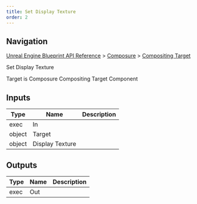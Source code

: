 ```yaml
---
title: Set Display Texture
order: 2
---
```

## Navigation

[Unreal Engine Blueprint API Reference](https://dev.epicgames.com/documentation/en-us/unreal-engine/BlueprintAPI) > [Composure](https://dev.epicgames.com/documentation/en-us/unreal-engine/BlueprintAPI/Composure) > [Compositing Target](https://dev.epicgames.com/documentation/en-us/unreal-engine/BlueprintAPI/Composure/CompositingTarget)

Set Display Texture

Target is Composure Compositing Target Component

## Inputs

| Type | Name | Description |
| --- | --- | --- |
| exec | In |  |
| object | Target |  |
| object | Display Texture |  |

## Outputs

| Type | Name | Description |
| --- | --- | --- |
| exec | Out |  |
